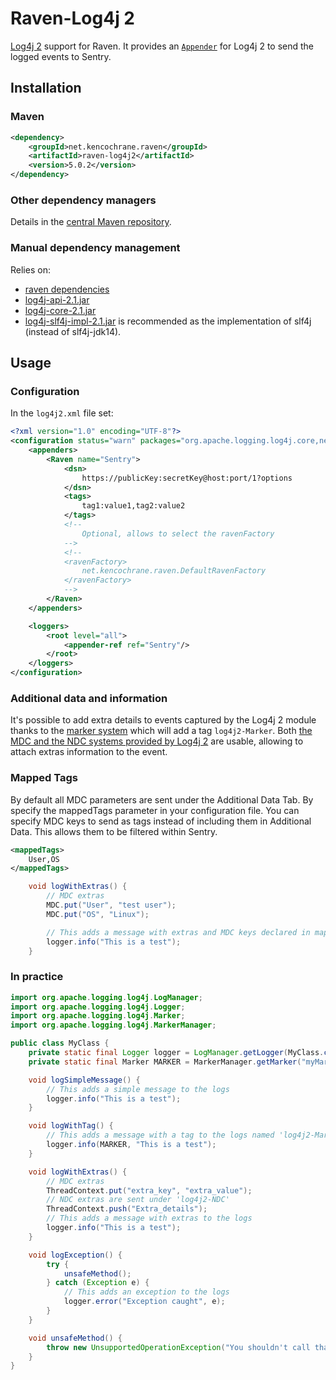 # Raven-Log4j 2
[Log4j 2](https://logging.apache.org/log4j/2.x/) support for Raven.
It provides an [`Appender`](https://logging.apache.org/log4j/2.x/log4j-core/apidocs/org/apache/logging/log4j/core/Appender.html)
for Log4j 2 to send the logged events to Sentry.

## Installation

### Maven
```xml
<dependency>
    <groupId>net.kencochrane.raven</groupId>
    <artifactId>raven-log4j2</artifactId>
    <version>5.0.2</version>
</dependency>
```

### Other dependency managers
Details in the [central Maven repository](https://search.maven.org/#artifactdetails%7Cnet.kencochrane.raven%7Craven-log4j2%7C5.0.2%7Cjar).

### Manual dependency management
Relies on:

 - [raven dependencies](../raven)
 - [log4j-api-2.1.jar](https://search.maven.org/#artifactdetails%7Corg.apache.logging.log4j%7Clog4j-api%7C2.1%7Cjar)
 - [log4j-core-2.1.jar](https://search.maven.org/#artifactdetails%7Corg.apache.logging.log4j%7Clog4j-core%7C2.1%7Cjar)
 - [log4j-slf4j-impl-2.1.jar](http://search.maven.org/#artifactdetails%7Corg.apache.logging.log4j%7Clog4j-slf4j-impl%7C2.1%7Cjar)
 is recommended as the implementation of slf4j (instead of slf4j-jdk14).


## Usage
### Configuration
In the `log4j2.xml` file set:

```xml
<?xml version="1.0" encoding="UTF-8"?>
<configuration status="warn" packages="org.apache.logging.log4j.core,net.kencochrane.raven.log4j2">
    <appenders>
        <Raven name="Sentry">
            <dsn>
                https://publicKey:secretKey@host:port/1?options
            </dsn>
            <tags>
                tag1:value1,tag2:value2
            </tags>
            <!--
                Optional, allows to select the ravenFactory
            -->
            <!--
            <ravenFactory>
                net.kencochrane.raven.DefaultRavenFactory
            </ravenFactory>
            -->
        </Raven>
    </appenders>

    <loggers>
        <root level="all">
            <appender-ref ref="Sentry"/>
        </root>
    </loggers>
</configuration>
```

### Additional data and information
It's possible to add extra details to events captured by the Log4j 2 module
thanks to the [marker system](https://logging.apache.org/log4j/2.x/manual/markers.html)
which will add a tag `log4j2-Marker`.
Both [the MDC and the NDC systems provided by Log4j 2](https://logging.apache.org/log4j/2.x/manual/thread-context.html)
are usable, allowing to attach extras information to the event.

### Mapped Tags
By default all MDC parameters are sent under the Additional Data Tab. By specify the mappedTags parameter in your
configuration file. You can specify MDC keys to send as tags instead of including them in Additional Data.
This allows them to be filtered within Sentry.

```xml
<mappedTags>
    User,OS
</mappedTags>
```
```java
    void logWithExtras() {
        // MDC extras
        MDC.put("User", "test user");
        MDC.put("OS", "Linux");

        // This adds a message with extras and MDC keys declared in mappedTags as tags to Sentry
        logger.info("This is a test");
    }
```

### In practice
```java
import org.apache.logging.log4j.LogManager;
import org.apache.logging.log4j.Logger;
import org.apache.logging.log4j.Marker;
import org.apache.logging.log4j.MarkerManager;

public class MyClass {
    private static final Logger logger = LogManager.getLogger(MyClass.class);
    private static final Marker MARKER = MarkerManager.getMarker("myMarker");

    void logSimpleMessage() {
        // This adds a simple message to the logs
        logger.info("This is a test");
    }

    void logWithTag() {
        // This adds a message with a tag to the logs named 'log4j2-Marker'
        logger.info(MARKER, "This is a test");
    }

    void logWithExtras() {
        // MDC extras
        ThreadContext.put("extra_key", "extra_value");
        // NDC extras are sent under 'log4j2-NDC'
        ThreadContext.push("Extra_details");
        // This adds a message with extras to the logs
        logger.info("This is a test");
    }

    void logException() {
        try {
            unsafeMethod();
        } catch (Exception e) {
            // This adds an exception to the logs
            logger.error("Exception caught", e);
        }
    }

    void unsafeMethod() {
        throw new UnsupportedOperationException("You shouldn't call that");
    }
}
```
